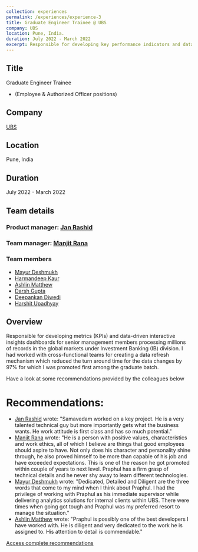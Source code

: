 ```yaml
---
collection: experiences
permalink: /experiences/experience-3  
title: Graduate Engineer Trainee @ UBS     
company: UBS
location: Pune, India.      
duration: July 2022 - March 2022
excerpt: Responsible for developing key performance indicators and data-driven interactive insights dashboards for senior management members in the Investment Banking division.
---
```


## Title
Graduate Engineer Trainee
- (Employee & Authorized Officer positions)      

## Company
[UBS](https://www.linkedin.com/company/ubs/)

## Location
Pune, India

## Duration
July 2022 - March 2022

## Team details
### Product manager: [Jan Rashid](https://www.linkedin.com/in/jan-rashid-a8172512)    
### Team manager: [Manjit Rana](https://in.linkedin.com/in/manjit-rana-81251a65)     
### Team members
- [Mayur Deshmukh](https://www.linkedin.com/in/mayur-deshmukh-04b30755)
- [Harmandeep Kaur](https://www.linkedin.com/in/harmandeep-kaur-66627749)
- [Ashlin Matthew](https://www.linkedin.com/in/ashlin-mathew)
- [Darsh Gupta](https://www.linkedin.com/in/darsh-gupta-53791a3b)
- [Deepankan Diwedi](https://www.linkedin.com/in/deepankan-dwivedi-13717136)
- [Harshit Upadhyay](https://www.linkedin.com/in/harshit-upadhyay-66a07431)  

## Overview
Responsible for developing metrics (KPIs) and data-driven interactive insights dashboards for senior management members 
processing millions of records in the global markets under Investment Banking (IB) division. I had worked with
cross-functional teams for creating a data refresh mechanism which reduced the turn around time for the data changes
by 97% for which I was promoted first among the graduate batch.   
  
Have a look at some recommendations provided by the colleagues below   

# Recommendations:
- [Jan Rashid](https://www.linkedin.com/in/jan-rashid-a8172512) wrote: "Samavedam worked on a key project. He is a very talented technical guy but more importantly gets what the business wants. He work attitude is first class and has so much potential."
- [Manjit Rana](https://in.linkedin.com/in/manjit-rana-81251a65) wrote: "He is a person with positive values, characteristics and work ethics, all of which I believe are things that good employees should aspire to have. Not only does his character and personality shine through, he also proved himself to be more than capable of his job and have exceeded expectations. This is one of the reason he got promoted within couple of years to next level.
Praphul has a firm grasp of technical details and he never shy away to learn different technologies.
- [Mayur Deshmukh](https://www.linkedin.com/in/mayur-deshmukh-04b30755) wrote: "Dedicated, Detailed and Diligent are the three words that come to my mind when I think about Praphul. I had the privilege of working with Praphul as his immediate supervisor while delivering analytics solutions for internal clients within UBS. There were times when going got tough and Praphul was my preferred resort to manage the situation."     
- [Ashlin Matthew]((https://www.linkedin.com/in/ashlin-mathew)) wrote: "Praphul is possibly one of the best developers I have worked with. He is diligent and very dedicated to the work he is assigned to. His attention to detail is commendable."     
    
[Access complete recommendations](https://www.linkedin.com/in/smpraphul/)
